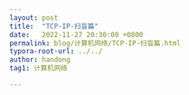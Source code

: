 ```yaml
---
layout: post
title:  "TCP-IP-扫盲篇"
date:   2022-11-27 20:30:00 +0800
permalink: blog/计算机网络/TCP-IP-扫盲篇.html
typora-root-url: ../../
author: handong
tag1: 计算机网络

---
```


